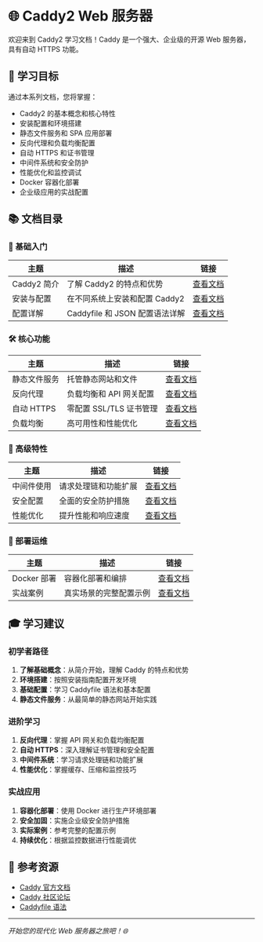 # 🌐 Caddy2 Web 服务器

欢迎来到 Caddy2 学习文档！Caddy 是一个强大、企业级的开源 Web 服务器，具有自动 HTTPS 功能。

## 🎯 学习目标

通过本系列文档，您将掌握：
- Caddy2 的基本概念和核心特性
- 安装配置和环境搭建
- 静态文件服务和 SPA 应用部署
- 反向代理和负载均衡配置
- 自动 HTTPS 和证书管理
- 中间件系统和安全防护
- 性能优化和监控调试
- Docker 容器化部署
- 企业级应用的实战配置

## 📚 文档目录

### 🚀 基础入门
| 主题 | 描述 | 链接 |
|------|------|------|
| Caddy2 简介 | 了解 Caddy2 的特点和优势 | [查看文档](./intro.md) |
| 安装与配置 | 在不同系统上安装和配置 Caddy2 | [查看文档](./install.md) |
| 配置详解 | Caddyfile 和 JSON 配置语法详解 | [查看文档](./config.md) |

### 🛠️ 核心功能
| 主题 | 描述 | 链接 |
|------|------|------|
| 静态文件服务 | 托管静态网站和文件 | [查看文档](./static-files.md) |
| 反向代理 | 负载均衡和 API 网关配置 | [查看文档](./reverse-proxy.md) |
| 自动 HTTPS | 零配置 SSL/TLS 证书管理 | [查看文档](./https.md) |
| 负载均衡 | 高可用性和性能优化 | [查看文档](./load-balancing.md) |

### 🔧 高级特性
| 主题 | 描述 | 链接 |
|------|------|------|
| 中间件使用 | 请求处理链和功能扩展 | [查看文档](./middleware.md) |
| 安全配置 | 全面的安全防护措施 | [查看文档](./security.md) |
| 性能优化 | 提升性能和响应速度 | [查看文档](./performance.md) |

### 🚀 部署运维
| 主题 | 描述 | 链接 |
|------|------|------|
| Docker 部署 | 容器化部署和编排 | [查看文档](./docker.md) |
| 实战案例 | 真实场景的完整配置示例 | [查看文档](./examples.md) |

## 🎓 学习建议

### 初学者路径
1. **了解基础概念**：从简介开始，理解 Caddy 的特点和优势
2. **环境搭建**：按照安装指南配置开发环境
3. **基础配置**：学习 Caddyfile 语法和基本配置
4. **静态文件服务**：从最简单的静态网站开始实践

### 进阶学习
1. **反向代理**：掌握 API 网关和负载均衡配置
2. **自动 HTTPS**：深入理解证书管理和安全配置
3. **中间件系统**：学习请求处理链和功能扩展
4. **性能优化**：掌握缓存、压缩和监控技巧

### 实战应用
1. **容器化部署**：使用 Docker 进行生产环境部署
2. **安全加固**：实施企业级安全防护措施
3. **实际案例**：参考完整的配置示例
4. **持续优化**：根据监控数据进行性能调优

## 📖 参考资源

- [Caddy 官方文档](https://caddyserver.com/docs/)
- [Caddy 社区论坛](https://caddy.community/)
- [Caddyfile 语法](https://caddyserver.com/docs/caddyfile)

---

*开始您的现代化 Web 服务器之旅吧！🌐*
